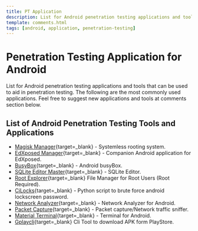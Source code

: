 ```yaml
---
title: PT Application
description: List for Android penetration testing applications and tools that can be used to aid in penetration testing. The following are the most commonly used applications.
template: comments.html
tags: [android, application, penetration-testing]
---
```


# Penetration Testing Application for Android

List for Android penetration testing applications and tools that can be used to aid in penetration testing. The following are the most commonly used applications.
Feel free to suggest new applications and tools at comments section below.

## List of Android Penetration Testing Tools and Applications

- [Magisk Manager][magisk-manager-url]{target=\_blank} - Systemless rooting system.
- [EdXposed Manager][edxposed-manager-url]{target=\_blank} - Companion Android application for EdXposed.
- [BusyBox][busybox-url]{target=\_blank} - Android busyBox.
- [SQLite Editor Master][sqlite-editor-url]{target=\_blank} - SQLite Editor.
- [Root Explorer][root-explorer-url]{target=\_blank} File Manager for Root Users (Root Required).
- [CiLocks][cilocks-url]{target=\_blank} - Python script to brute force android lockscreen password.
- [Network Analyzer][network-analyzer-url]{target=\_blank} - Network Analyzer for Android.
- [Packet Capture][packet-capture-url]{target=\_blank} - Packet capture/Network traffic sniffer.
- [Material Terminal][material-terminal-url]{target=\_blank} - Terminal for Android.
- [Gplaycli][gplaycli-url]{target=\_blank} Cli Tool to download APK form PlayStore.

<!-- appendices -->

[magisk-manager-url]: https://magiskmanager.com/ 'Magisk Manager Official Website'
[edxposed-manager-url]: https://github.com/ElderDrivers/EdXposedManager/releases 'EdXposed Manager Github Page'
[busybox-url]: https://play.google.com/store/apps/details?id=stericson.busybox 'BusyBox Play Store Page'
[sqlite-editor-url]: https://play.google.com/store/apps/details?id=com.dundastech.sqlitemasterlight 'SQLite Editor Play Store Page'
[packet-capture-url]: https://www.apkmirror.com/apk/grey-shirts/packet-capture/packet-capture-1-4-7-release/packet-capture-1-4-7-android-apk-download/ 'Packet Capture APK Mirror'
[cilocks-url]: https://github.com/tegal1337/CiLocks 'CiLocks Github Page'
[network-analyzer-url]: https://play.google.com/store/apps/details?id=net.techet.netanalyzerlite.an 'Network Analyzer Play Store Page'
[root-explorer-url]: https://play.google.com/store/apps/details?id=com.speedsoftware.rootexplorer 'Root Explorer Play Store Page'
[material-terminal-url]: https://play.google.com/store/apps/details?id=yarolegovich.materialterminal&hl=en 'Material Terminal Play Store Page'
[gplaycli-url]: https://github.com/matlink/gplaycli 'Gplaycli Github Page'

<!-- end appendices -->
